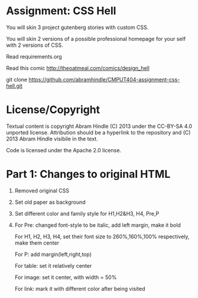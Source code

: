 Assignment: CSS Hell
====================

You will skin 3 project gutenberg stories with custom CSS.

You will skin 2 versions of a possible professional homepage for your
self with 2 versions of CSS.

Read requirements.org

Read this comic http://theoatmeal.com/comics/design_hell

git clone https://github.com/abramhindle/CMPUT404-assignment-css-hell.git

License/Copyright
=================

Textual content is copyright Abram Hindle (C) 2013 under the CC-BY-SA
4.0 unported license. Attribution should be a hyperlink to the
repository and (C) 2013 Abram Hindle visibile in the text.

Code is licensed under the Apache 2.0 license.

Part 1: Changes to original HTML
==================================
1. Removed original CSS

2. Set old paper as background

3. Set different color and family style for H1,H2&H3, H4, Pre,P

4. For Pre: changed font-style to be italic, add left margin, make it bold

   For H1, H2, H3, H4, set their font size to 260%,160%,100% respectively, make them center
   
   For P: add margin(left,right,top)
   
   For table: set it relatively center
   
   For image: set it center, with width = 50%
   
   For link: mark it with different color after being visited



